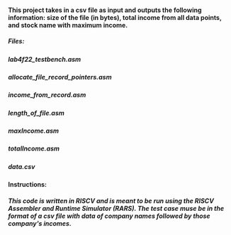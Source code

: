 #### This project takes in a csv file as input and outputs the following information: size of the file (in bytes), total income from all data points, and stock name with maximum income.

#####  Files:

##### lab4f22_testbench.asm
##### allocate_file_record_pointers.asm
##### income_from_record.asm
##### length_of_file.asm
##### maxIncome.asm
##### totalIncome.asm
##### data.csv


#### Instructions:
##### This code is written in RISCV and is meant to be run using the RISCV Assembler and Runtime Simulator (RARS). The test case muse be in the format of a csv file with data of company names followed by those company's incomes.
